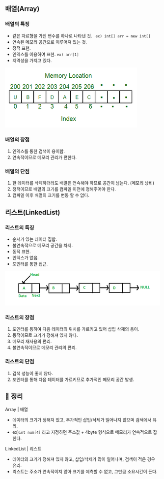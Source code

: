 ## 배열(Array)

### 배열의 특징
- 같은 자료형을 가진 변수를 하나로 나타낸 것. ` ex) int[] arr = new int[]`
- 연속된 메모리 공간으로 이루어져 있는 것.
- 정적 표현.
- 인덱스를 이용하여 표현. `ex) arr[1]`
- 지역성을 가지고 있다.

<img src="../../img/jihwan/MemoryLocation.png">


### 배열의 장점
1. 인덱스를 통한 검색이 용이함.
2. 연속적이므로 메모리 관리가 편한다.

### 배열의 단점
1. 한 데이터를 삭제하더라도 배열은 연속해야 하므로 공간이 남는다. (메모리 낭비)
2. 정적이므로 배열의 크기를 컴파일 이전에 정해주어야 한다.
3. 컴파일 이후 배열의 크기를 변동 할 수 없다.


## 리스트(LinkedList)

### 리스트의 특징
- 순서가 있는 데이터 집합.
- 불연속적으로 메모리 공간을 차지.
- 동적 표현.
- 인덱스가 없음.
- 포인터를 통한 접근.

<img src="../../img/jihwan/LinkedList.png">

### 리스트의 장점
1. 포인터를 통하여 다음 데이터의 위치를 가르키고 있어 삽입 삭제의 용이.
2. 동적이므로 크기가 정해져 있지 않다.
3. 메모리 재사용의 편리.
4. 불연속적이므로 메모리 관리의 편리.

### 리스트의 단점
1. 검색 성능이 좋지 않다.
2. 포인터를 통해 다음 데이터를 가르키므로 추가적인 메모리 공간 발생.



## 🥕 정리

Array | 배열 
- 데이터의 크기가 정해져 있고, 추가적인 삽입/삭제가 일어나지 않으며 검색에서 유리.
- ex)`int num[4]` 라고 지정하면 주소값 + 4byte 형식으로 메모리가 연속적으로 잡힌다.


LinkedList | 리스트
- 데이터의 크기가 정해져 있지 않고, 삽입/삭제가 많이 일어나며, 검색이 적은 경우 유리.
- 리스트는 주소가 연속적이지 않아 크기를 예측할 수 없고, 그만큼 소요시간이 든다.


